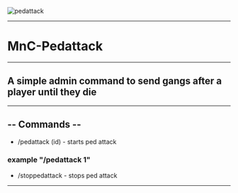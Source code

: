 ![pedattack](https://github.com/user-attachments/assets/99393c2d-0c23-4c4d-88a9-13414b6d8b78)


------------------------------------------------------------------
# MnC-Pedattack
------------------------------------------------------------------
## A simple admin command to send gangs after a player until they die
------------------------------------------------------------------
## -- Commands --
- /pedattack (id)   - starts ped attack
### example "/pedattack 1"
- /stoppedattack    - stops ped attack
------------------------------------------------------------------
